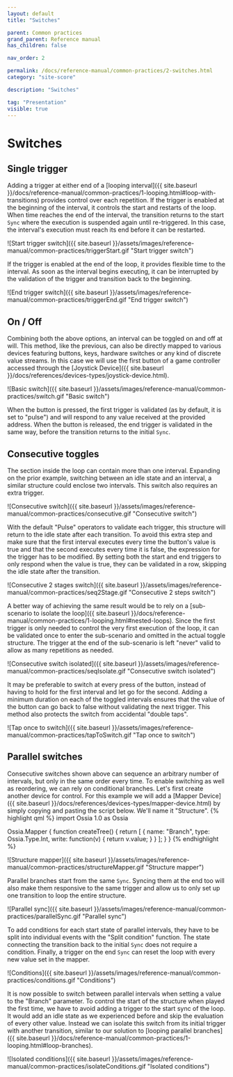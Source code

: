 ```yaml
---
layout: default
title: "Switches"

parent: Common practices
grand_parent: Reference manual
has_children: false

nav_order: 2

permalink: /docs/reference-manual/common-practices/2-switches.html
category: "site-score"

description: "Switches"

tag: "Presentation"
visible: true
---
```


# Switches

## Single trigger

Adding a trigger at either end of a
[looping interval]({{ site.baseurl }}/docs/reference-manual/common-practices/1-looping.html#loop-with-transitions)
provides control over each repetition. If the trigger is enabled at the beginning of the interval, it controls the start and restarts of the loop.
When time reaches the end of the interval, the transition returns to the start `Sync` where the execution is suspended again until re-triggered.
In this case, the interval's execution must reach its end before it can be restarted.

![Start trigger switch]({{ site.baseurl }}/assets/images/reference-manual/common-practices/triggerStart.gif "Start trigger switch")

If the trigger is enabled at the end of the loop, it provides flexible time to the interval.
As soon as the interval begins executing, it can be interrupted by the validation of the trigger and transition back to the beginning.

![End trigger switch]({{ site.baseurl }}/assets/images/reference-manual/common-practices/triggerEnd.gif "End trigger switch")

## On / Off

Combining both the above options, an interval can be toggled on and off at will. This method, like the previous, can also be directly mapped to various devices featuring buttons, keys, hardware switches or any kind of discrete value streams. In this case we will use the first button of a game controller accessed through the [Joystick Device]({{ site.baseurl }}/docs/references/devices-types/joystick-device.html).

![Basic switch]({{ site.baseurl }}/assets/images/reference-manual/common-practices/switch.gif "Basic switch")

When the button is pressed, the first trigger is validated (as by default, it is set to "pulse") and will respond to any value received at the provided address. When the button is released, the end trigger is validated in the same way, before the transition returns to the initial `Sync`.

## Consecutive toggles

The section inside the loop can contain more than one interval. Expanding on the prior example, switching between an idle state and an interval, a similar structure could enclose two intervals. This switch also requires an extra trigger.

![Consecutive switch]({{ site.baseurl }}/assets/images/reference-manual/common-practices/consecutive.gif "Consecutive switch")

With the default "Pulse" operators to validate each trigger, this structure will return to the idle state after each transition. To avoid this extra step and make sure that the first interval executes every time the button's value is true and that the second executes every time it is false, the expression for the trigger has to be modified. By setting both the start and end triggers to only respond when the value is true, they can be validated in a row, skipping the idle state after the transition. 

![Consecutive 2 stages switch]({{ site.baseurl }}/assets/images/reference-manual/common-practices/seq2Stage.gif "Consecutive 2 steps switch")

A better way of achieving the same result would be to rely on a [sub-scenario to isolate the loop]({{ site.baseurl }}/docs/reference-manual/common-practices/1-looping.html#nested-loops). Since the first trigger is only needed to control the very first execution of the loop, it can be validated once to enter the sub-scenario and omitted in the actual toggle structure. The trigger at the end of the sub-scenario is left "never" valid to allow as many repetitions as needed.

![Consecutive switch isolated]({{ site.baseurl }}/assets/images/reference-manual/common-practices/seqIsolate.gif "Consecutive switch isolated")

It may be preferable to switch at every press of the button, instead of having to hold for the first interval and let go for the second. Adding a minimum duration on each of the toggled intervals ensures that the value of the button can go back to false without validating the next trigger. This method also protects the switch from accidental "double taps".

![Tap once to switch]({{ site.baseurl }}/assets/images/reference-manual/common-practices/tapToSwitch.gif "Tap once to switch")

## Parallel switches

Consecutive switches shown above can sequence an arbitrary number of intervals, but only in the same order every time. To enable switching as well as reordering, we can rely on conditional branches. Let's first create another device for control. For this example we will add a [Mapper Device]({{ site.baseurl }}/docs/references/devices-types/mapper-device.html) by simply copying and pasting the script below. We'll name it "Structure".
{% highlight qml %}
import Ossia 1.0 as Ossia

Ossia.Mapper
{
    function createTree() {
        return [
        {
            name: "Branch",
            type: Ossia.Type.Int,
            write: function(v) { return v.value; }
        }
        ];
    }
}
{% endhighlight %}

![Structure mapper]({{ site.baseurl }}/assets/images/reference-manual/common-practices/structureMapper.gif "Structure mapper")

Parallel branches start from the same `Sync`. Syncing them at the end too will also make them responsive to the same trigger and allow us to only set up one transition to loop the entire structure.

![Parallel sync]({{ site.baseurl }}/assets/images/reference-manual/common-practices/parallelSync.gif "Parallel sync")

To add conditions for each start state of parallel intervals, they have to be split into individual events with the "Split condition" function. The state connecting the transition back to the initial `Sync` does not require a condition. Finally, a trigger on the end `Sync` can reset the loop with every new value set in the mapper.

![Conditions]({{ site.baseurl }}/assets/images/reference-manual/common-practices/conditions.gif "Conditions")

It is now possible to switch between parallel intervals when setting a value to the "Branch" parameter. To control the start of the structure when played the first time, we have to avoid adding a trigger to the start sync of the loop. It would add an idle state as we experienced before and skip the evaluation of every other value. Instead we can isolate this switch from its initial trigger with another transition, similar to our solution to [looping parallel branches]({{ site.baseurl }}/docs/reference-manual/common-practices/1-looping.html#loop-branches).

![Isolated conditions]({{ site.baseurl }}/assets/images/reference-manual/common-practices/isolateConditions.gif "Isolated conditions")
